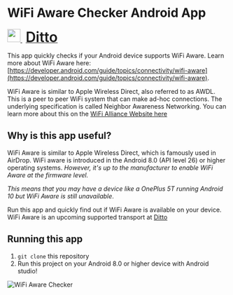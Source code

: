 # WiFi Aware Checker Android App

<a href="https://www.ditto.live">
<img src="https://www.ditto.live/assets/img/logos/logo.png" width=30 />
<span style="margin-left:8px; font-size:32px; font-weight:600">Ditto</span>
</a>

This app quickly checks if your Android device supports WiFi Aware. Learn more about WiFi Aware here:
[https://developer.android.com/guide/topics/connectivity/wifi-aware](https://developer.android.com/guide/topics/connectivity/wifi-aware).

WiFi Aware is similar to Apple Wireless Direct, also referred to as AWDL. This is a peer to peer WiFi system that can make ad-hoc connections. The underlying specification is called Neighbor Awareness Networking. You can learn more about this on the [WiFi Alliance Website here](https://www.wi-fi.org/discover-wi-fi/wi-fi-aware)

## Why is this app useful?

WiFi Aware is similar to Apple Wireless Direct, which is famously used in AirDrop. WiFi aware is introduced in the Android 8.0 (API level 26) or higher operating systems. _However, it's up to the manufacturer to enable WiFi Aware at the firmware level._

_This means that you may have a device like a OnePlus 5T running Android 10 but WiFi Aware is still unavailable_.

Run this app and quickly find out if WiFi Aware is available on your device. 
WiFi Aware is an upcoming supported transport at [Ditto](https://www.ditto.live)

## Running this app

1. `git clone` this repository
2. Run this project on your Android 8.0 or higher device with Android studio! 

![WiFi Aware Checker](https://media.giphy.com/media/kfXxeX3zidS1yzKVgC/giphy.gif)